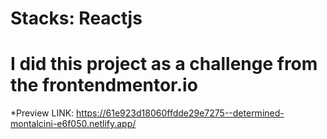 # Stacks: Reactjs 

# I did this project as a challenge from the frontendmentor.io
*Preview LINK: https://61e923d18060ffdde29e7275--determined-montalcini-e6f050.netlify.app/
